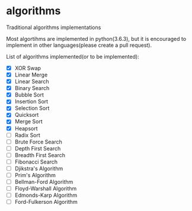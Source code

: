 # algorithms

Traditional algorithms implementations

Most algortihms are implemented in python(3.6.3), but it is encouraged to implement in other languages(please create a pull request).

List of algorithms implemented(or to be implemented):

- [x] XOR Swap
- [x] Linear Merge
- [x] Linear Search
- [x] Binary Search
- [x] Bubble Sort
- [x] Insertion Sort
- [x] Selection Sort
- [x] Quicksort
- [x] Merge Sort
- [x] Heapsort
- [ ] Radix Sort
- [ ] Brute Force Search
- [ ] Depth First Search
- [ ] Breadth First Search
- [ ] Fibonacci Search
- [ ] Djikstra's Algorithm
- [ ] Prim's Algorithm
- [ ] Bellman-Ford Algorithm
- [ ] Floyd-Warshall Algorithm
- [ ] Edmonds-Karp Algorithm
- [ ] Ford-Fulkerson Algorithm
